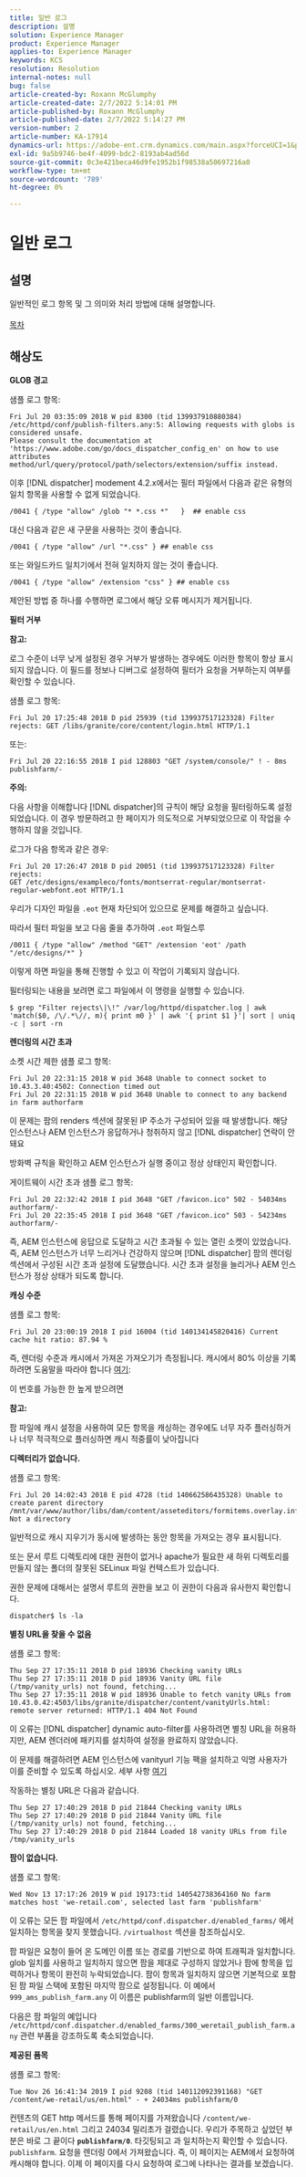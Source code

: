 ```yaml
---
title: 일반 로그
description: 설명
solution: Experience Manager
product: Experience Manager
applies-to: Experience Manager
keywords: KCS
resolution: Resolution
internal-notes: null
bug: false
article-created-by: Roxann McGlumphy
article-created-date: 2/7/2022 5:14:01 PM
article-published-by: Roxann McGlumphy
article-published-date: 2/7/2022 5:14:27 PM
version-number: 2
article-number: KA-17914
dynamics-url: https://adobe-ent.crm.dynamics.com/main.aspx?forceUCI=1&pagetype=entityrecord&etn=knowledgearticle&id=12da6555-3988-ec11-93b0-0022480837ff
exl-id: 9a5b9746-be4f-4099-bdc2-8193ab4ad56d
source-git-commit: 0c3e421beca46d9fe1952b1f98538a50697216a0
workflow-type: tm+mt
source-wordcount: '789'
ht-degree: 0%

---
```


# 일반 로그

## 설명

일반적인 로그 항목 및 그 의미와 처리 방법에 대해 설명합니다.<br><br>[목차](https://experienceleague.adobe.com/docs/experience-cloud-kcs/kbarticles/KA-17490.html)

## 해상도


<b>GLOB 경고</b>

샘플 로그 항목:


```
Fri Jul 20 03:35:09 2018 W pid 8300 (tid 139937910880384) /etc/httpd/conf/publish-filters.any:5: Allowing requests with globs is considered unsafe.
Please consult the documentation at 'https://www.adobe.com/go/docs_dispatcher_config_en' on how to use attributes 
method/url/query/protocol/path/selectors/extension/suffix instead.
```


이후 [!DNL dispatcher] modement 4.2.x에서는 필터 파일에서 다음과 같은 유형의 일치 항목을 사용할 수 없게 되었습니다.


```
/0041 { /type "allow" /glob "* *.css *"   }  ## enable css
```


대신 다음과 같은 새 구문을 사용하는 것이 좋습니다.


```
/0041 { /type "allow" /url "*.css" } ## enable css
```


또는 와일드카드 일치기에서 전혀 일치하지 않는 것이 좋습니다.


```
/0041 { /type "allow" /extension "css" } ## enable css
```


제안된 방법 중 하나를 수행하면 로그에서 해당 오류 메시지가 제거됩니다.



<b>필터 거부</b>

<b>참고:</b>

로그 수준이 너무 낮게 설정된 경우 거부가 발생하는 경우에도 이러한 항목이 항상 표시되지 않습니다. 이 필드를 정보나 디버그로 설정하여 필터가 요청을 거부하는지 여부를 확인할 수 있습니다.

샘플 로그 항목:


```
Fri Jul 20 17:25:48 2018 D pid 25939 (tid 139937517123328) Filter rejects: GET /libs/granite/core/content/login.html HTTP/1.1
```


또는:


```
Fri Jul 20 22:16:55 2018 I pid 128803 "GET /system/console/" ! - 8ms publishfarm/-
```


<b>주의:</b>

다음 사항을 이해합니다 [!DNL dispatcher]의 규칙이 해당 요청을 필터링하도록 설정되었습니다. 이 경우 방문하려고 한 페이지가 의도적으로 거부되었으므로 이 작업을 수행하지 않을 것입니다.

로그가 다음 항목과 같은 경우:


```
Fri Jul 20 17:26:47 2018 D pid 20051 (tid 139937517123328) Filter rejects: 
GET /etc/designs/exampleco/fonts/montserrat-regular/montserrat-regular-webfont.eot HTTP/1.1
```


우리가 디자인 파일을 `.eot` 현재 차단되어 있으므로 문제를 해결하고 싶습니다.

따라서 필터 파일을 보고 다음 줄을 추가하여 `.eot` 파일스루


```
/0011 { /type "allow" /method "GET" /extension 'eot' /path "/etc/designs/*" }
```


이렇게 하면 파일을 통해 진행할 수 있고 이 작업이 기록되지 않습니다.

필터링되는 내용을 보려면 로그 파일에서 이 명령을 실행할 수 있습니다.


```
$ grep "Filter rejects\|\!" /var/log/httpd/dispatcher.log | awk 'match($0, /\/.*\//, m){ print m0 }' | awk '{ print $1 }'| sort | uniq -c | sort -rn
```




<b>렌더링의 시간 초과</b>

소켓 시간 제한 샘플 로그 항목:


```
Fri Jul 20 22:31:15 2018 W pid 3648 Unable to connect socket to 10.43.3.40:4502: Connection timed out 
Fri Jul 20 22:31:15 2018 W pid 3648 Unable to connect to any backend in farm authorfarm
```


이 문제는 팜의 renders 섹션에 잘못된 IP 주소가 구성되어 있을 때 발생합니다. 해당 인스턴스나 AEM 인스턴스가 응답하거나 청취하지 않고 [!DNL dispatcher] 연락이 안 돼요

방화벽 규칙을 확인하고 AEM 인스턴스가 실행 중이고 정상 상태인지 확인합니다.

게이트웨이 시간 초과 샘플 로그 항목:


```
Fri Jul 20 22:32:42 2018 I pid 3648 "GET /favicon.ico" 502 - 54034ms authorfarm/- 
Fri Jul 20 22:35:45 2018 I pid 3648 "GET /favicon.ico" 503 - 54234ms authorfarm/-
```


즉, AEM 인스턴스에 응답으로 도달하고 시간 초과될 수 있는 열린 소켓이 있었습니다. 즉, AEM 인스턴스가 너무 느리거나 건강하지 않으며 [!DNL dispatcher] 팜의 렌더링 섹션에서 구성된 시간 초과 설정에 도달했습니다. 시간 초과 설정을 늘리거나 AEM 인스턴스가 정상 상태가 되도록 합니다.



<b>캐싱 수준</b>

샘플 로그 항목:


```
Fri Jul 20 23:00:19 2018 I pid 16004 (tid 140134145820416) Current cache hit ratio: 87.94 %
```


즉, 렌더링 수준과 캐시에서 가져온 가져오기가 측정됩니다. 캐시에서 80% 이상을 기록하려면 도움말을 따라야 합니다 [여기](https://experienceleague.adobe.com/docs/experience-cloud-kcs/kbarticles/KA-17458.html%3Flang%3Den):

이 번호를 가능한 한 높게 받으려면

<b>참고:</b>

팜 파일에 캐시 설정을 사용하여 모든 항목을 캐싱하는 경우에도 너무 자주 플러싱하거나 너무 적극적으로 플러싱하면 캐시 적중률이 낮아집니다



<b>디렉터리가 없습니다.</b>

샘플 로그 항목:


```
Fri Jul 20 14:02:43 2018 E pid 4728 (tid 140662586435328) Unable to create parent directory /mnt/var/www/author/libs/dam/content/asseteditors/formitems.overlay.infinity.json/application: Not a directory
```


일반적으로 캐시 지우기가 동시에 발생하는 동안 항목을 가져오는 경우 표시됩니다.

또는 문서 루트 디렉토리에 대한 권한이 없거나 apache가 필요한 새 하위 디렉토리를 만들지 않는 폴더의 잘못된 SELinux 파일 컨텍스트가 있습니다.

권한 문제에 대해서는 설명서 루트의 권한을 보고 이 권한이 다음과 유사한지 확인합니다.


```
dispatcher$ ls -la
```




<b>별칭 URL을 찾을 수 없음</b>

샘플 로그 항목:


```
Thu Sep 27 17:35:11 2018 D pid 18936 Checking vanity URLs 
Thu Sep 27 17:35:11 2018 D pid 18936 Vanity URL file (/tmp/vanity_urls) not found, fetching... 
Thu Sep 27 17:35:11 2018 W pid 18936 Unable to fetch vanity URLs from 10.43.0.42:4503/libs/granite/dispatcher/content/vanityUrls.html: remote server returned: HTTP/1.1 404 Not Found
```


이 오류는 [!DNL dispatcher] dynamic auto-filter를 사용하려면 별칭 URL을 허용하지만, AEM 렌더러에 패키지를 설치하여 설정을 완료하지 않았습니다.

이 문제를 해결하려면 AEM 인스턴스에 vanityurl 기능 팩을 설치하고 익명 사용자가 이를 준비할 수 있도록 하십시오. 세부 사항 [여기](https://experienceleague.adobe.com/docs/experience-cloud-kcs/kbarticles/KA-17463.html%3Flang%3Den)

작동하는 별칭 URL은 다음과 같습니다.


```
Thu Sep 27 17:40:29 2018 D pid 21844 Checking vanity URLs 
Thu Sep 27 17:40:29 2018 D pid 21844 Vanity URL file (/tmp/vanity_urls) not found, fetching... 
Thu Sep 27 17:40:29 2018 D pid 21844 Loaded 18 vanity URLs from file /tmp/vanity_urls
```




<b>팜이 없습니다.</b>

샘플 로그 항목:


```
Wed Nov 13 17:17:26 2019 W pid 19173:tid 140542738364160 No farm matches host 'we-retail.com', selected last farm 'publishfarm'
```


이 오류는 모든 팜 파일에서 `/etc/httpd/conf.dispatcher.d/enabled_farms/` 에서 일치하는 항목을 찾지 못했습니다. `/virtualhost` 섹션을 참조하십시오.

팜 파일은 요청이 들어 온 도메인 이름 또는 경로를 기반으로 하여 트래픽과 일치합니다. glob 일치를 사용하고 일치하지 않으면 팜을 제대로 구성하지 않았거나 팜에 항목을 입력하거나 항목이 완전히 누락되었습니다. 팜이 항목과 일치하지 않으면 기본적으로 포함된 팜 파일 스택에 포함된 마지막 팜으로 설정됩니다. 이 예에서 `999_ams_publish_farm.any` 이 이름은 publishfarm의 일반 이름입니다.

다음은 팜 파일의 예입니다 `/etc/httpd/conf.dispatcher.d/enabled_farms/300_weretail_publish_farm.any` 관련 부품을 강조하도록 축소되었습니다.



<b>제공된 품목</b>

샘플 로그 항목:


```
Tue Nov 26 16:41:34 2019 I pid 9208 (tid 140112092391168) "GET /content/we-retail/us/en.html" - + 24034ms publishfarm/0
```


컨텐츠의 GET http 메서드를 통해 페이지를 가져왔습니다 `/content/we-retail/us/en.html` 그리고 24034 밀리초가 걸렸습니다. 우리가 주목하고 싶었던 부분은 바로 그 끝이다 <b>`publishfarm/0`</b>. 타깃팅되고 과 일치하는지 확인할 수 있습니다. `publishfarm`. 요청을 렌더링 0에서 가져왔습니다. 즉, 이 페이지는 AEM에서 요청하여 캐시해야 합니다. 이제 이 페이지를 다시 요청하여 로그에 나타나는 결과를 보겠습니다.
